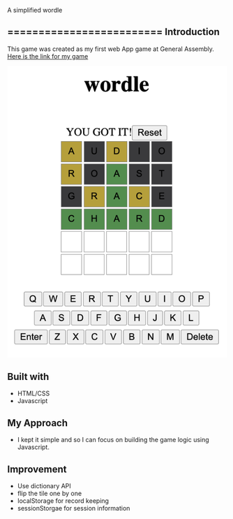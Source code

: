 A simplified wordle

=========================
Introduction
-------------------------
This game was created as my first web App game at General Assembly.
[Here is the link for my game](https://aibate.github.io/wordle/)

![](Screen%20Shot%202022-06-16%20at%202.33.14%20pm.png)

Built with
-------------------
* HTML/CSS
* Javascript

My Approach
------------------------------
* I kept it simple and so I can focus on building the game logic using Javascript.

Improvement
-----------------------------
* Use dictionary API
* flip the tile one by one 
* localStorage for record keeping 
* sessionStorgae for session information